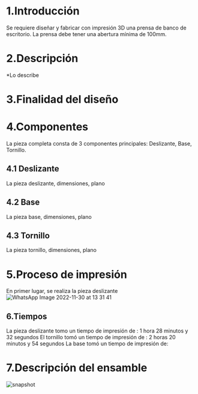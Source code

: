 # 1.Introducción
Se requiere diseñar y fabricar con impresión 3D una prensa de banco de escritorio. La prensa debe tener una abertura mínima de 100mm.

# 2.Descripción
*Lo describe

# 3.Finalidad del diseño

# 4.Componentes
La pieza completa consta de 3 componentes principales: Deslizante, Base, Tornillo.
## 4.1 Deslizante
La pieza deslizante, dimensiones, plano
## 4.2 Base
La pieza base, dimensiones, plano
## 4.3 Tornillo
La pieza tornillo, dimensiones, plano

# 5.Proceso de impresión

En primer lugar, se realiza la pieza deslizante
![WhatsApp Image 2022-11-30 at 13 31 41](https://user-images.githubusercontent.com/119521898/204872660-9d4d00d2-c1ce-4bd4-8da2-cd9124750513.jpeg)
## 6.Tiempos
La pieza deslizante tomo un tiempo de impresión de : 1 hora 28 minutos y 32 segundos
El tornillo tomó un tiempo de impresión de : 2 horas 20 minutos y 54 segundos
La base tomó un tiempo de impresión de:
# 7.Descripción del ensamble
![snapshot](https://user-images.githubusercontent.com/119521898/204866970-33e1e100-6c4c-4347-8576-a44f5549a479.jpg)

